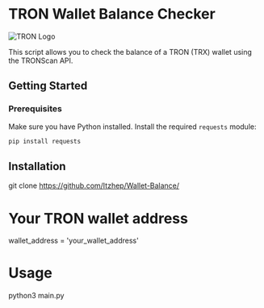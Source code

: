 # TRON Wallet Balance Checker

![TRON Logo](tron_logo.png)

This script allows you to check the balance of a TRON (TRX) wallet using the TRONScan API.

## Getting Started

### Prerequisites

Make sure you have Python installed. Install the required `requests` module:

```bash
pip install requests
```
## Installation

git clone https://github.com/Itzhep/Wallet-Balance/

# Your TRON wallet address
wallet_address = 'your_wallet_address'



# Usage

python3 main.py
